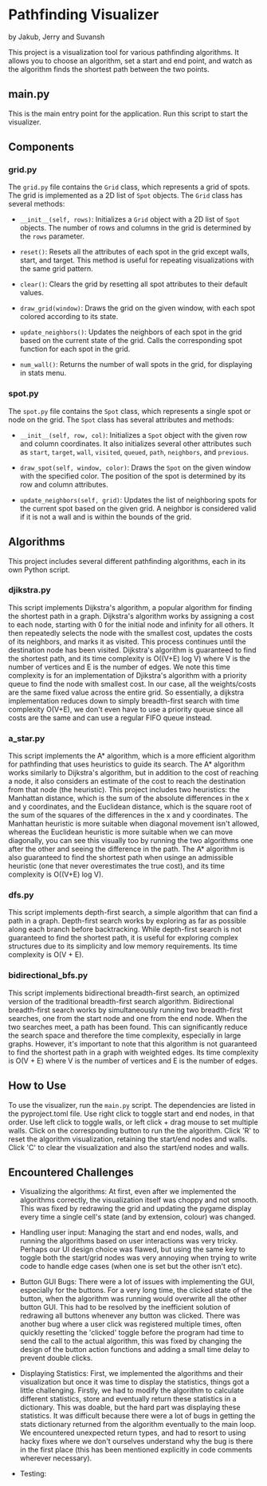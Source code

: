# Pathfinding Visualizer
by Jakub, Jerry and Suvansh

This project is a visualization tool for various pathfinding algorithms. It allows you to choose an algorithm, set a start and end point, and watch as the algorithm finds the shortest path between the two points.

## main.py 

This is the main entry point for the application. Run this script to start the visualizer.

## Components 

### grid.py

The `grid.py` file contains the `Grid` class, which represents a grid of spots. The grid is implemented as a 2D list of `Spot` objects. The `Grid` class has several methods:

- `__init__(self, rows)`: Initializes a `Grid` object with a 2D list of `Spot` objects. The number of rows and columns in the grid is determined by the `rows` parameter.

- `reset()`: Resets all the attributes of each spot in the grid except walls, start, and target. This method is useful for repeating visualizations with the same grid pattern.

- `clear()`: Clears the grid by resetting all spot attributes to their default values.

- `draw_grid(window)`: Draws the grid on the given window, with each spot colored according to its state. 

- `update_neighbors()`: Updates the neighbors of each spot in the grid based on the current state of the grid. Calls the corresponding spot function for each spot in the grid.

- `num_wall()`: Returns the number of wall spots in the grid, for displaying in stats menu. 

### spot.py

The `spot.py` file contains the `Spot` class, which represents a single spot or node on the grid. The `Spot` class has several attributes and methods:

- `__init__(self, row, col)`: Initializes a `Spot` object with the given row and column coordinates. It also initializes several other attributes such as `start`, `target`, `wall`, `visited`, `queued`, `path`, `neighbors`, and `previous`.

- `draw_spot(self, window, color)`: Draws the `Spot` on the given window with the specified color. The position of the spot is determined by its row and column attributes.

- `update_neighbors(self, grid)`: Updates the list of neighboring spots for the current spot based on the given grid. A neighbor is considered valid if it is not a wall and is within the bounds of the grid.

## Algorithms 

This project includes several different pathfinding algorithms, each in its own Python script.

### djikstra.py 

This script implements Dijkstra's algorithm, a popular algorithm for finding the shortest path in a graph. Dijkstra's algorithm works by assigning a cost to each node, starting with 0 for the initial node and infinity for all others. It then repeatedly selects the node with the smallest cost, updates the costs of its neighbors, and marks it as visited. This process continues until the destination node has been visited. Dijkstra's algorithm is guaranteed to find the shortest path, and its time complexity is O((V+E) log V) where V is the number of vertices and E is the number of edges. We note this time complexity is for an implementation of Djikstra's algorithm with a priority queue to find the node with smallest cost.  In our case, all the weights/costs are the same fixed value across the entire grid. So essentially, a dijkstra implementation reduces down to simply breadth-first search with time complexity O(V+E), we don't even have to use a priority queue since all costs are the same and can use a regular FIFO queue instead. 

### a_star.py

This script implements the A* algorithm, which is a more efficient algorithm for pathfinding that uses heuristics to guide its search. The A* algorithm works similarly to Dijkstra's algorithm, but in addition to the cost of reaching a node, it also considers an estimate of the cost to reach the destination from that node (the heuristic). This project includes two heuristics: the Manhattan distance, which is the sum of the absolute differences in the x and y coordinates, and the Euclidean distance, which is the square root of the sum of the squares of the differences in the x and y coordinates. The Manhattan heuristic is more suitable when diagonal movement isn't allowed, whereas the Euclidean heuristic is more suitable when we can move diagonally, you can see this visually too by running the two algorithms one after the other and seeing the difference in the path. The A* algorithm is also guaranteed to find the shortest path when usinge   an admissible heuristic (one that never overestimates the true cost), and its time complexity is O((V+E) log V).

### dfs.py

This script implements depth-first search, a simple algorithm that can find a path in a graph. Depth-first search works by exploring as far as possible along each branch before backtracking. While depth-first search is not guaranteed to find the shortest path, it is useful for exploring complex structures due to its simplicity and low memory requirements. Its time complexity is O(V + E).

### bidirectional_bfs.py

This script implements bidirectional breadth-first search, an optimized version of the traditional breadth-first search algorithm. Bidirectional breadth-first search works by simultaneously running two breadth-first searches, one from the start node and one from the end node. When the two searches meet, a path has been found. This can significantly reduce the search space and therefore the time complexity, especially in large graphs. However, it's important to note that this algorithm is not guaranteed to find the shortest path in a graph with weighted edges. Its time complexity is O(V + E) where V is the number of vertices and E is the number of edges.

## How to Use

To use the visualizer, run the `main.py` script. The dependencies are listed in the pyproject.toml file. 
Use right click to toggle start and end nodes, in that order. 
Use left click to toggle walls, or left click + drag mouse to set multiple walls. 
Click on the corresponding button to run the the algorithm. 
Click 'R' to reset the algorithm visualization, retaining the start/end nodes and walls. 
Click 'C' to clear the visualization and also the start/end nodes and walls. 

## Encountered Challenges 

- Visualizing the algorithms: At first, even after we implemented the algorithms correctly, the visualization itself was choppy and not smooth. This was fixed by redrawing the grid and updating the pygame display every time a single cell's state (and by extension, colour) was changed. 

- Handling user input: Managing the start and end nodes, walls, and running the algorithms based on user interactions was very tricky. Perhaps our UI design choice was flawed, but using the same key to toggle both the start/grid nodes was very annoying when trying to write code to handle edge cases (when one is set but the other isn't etc).

- Button GUI Bugs: There were a lot of issues with implementing the GUI, especially for the buttons. For a very long time, the clicked state of the button, when the algorithm was running would overwrite all the other button GUI. This had to be resolved by the inefficient solution of redrawing all buttons whenever any button was clicked. There was another bug where a user click was registered multiple times, often quickly resetting the 'clicked' toggle before the program had time to send the call to the actual algorithm, this was fixed by changing the design of the button action functions and adding a small time delay to prevent double clicks.   

- Displaying Statistics: First, we implemented the algorithms and their visualization but once it was time to display the statistics, things got a little challenging. Firstly, we had to modify the algorithm to calculate different statistics, store and eventually return these statistics in a dictionary. This was doable, but the hard part was displaying these statistics. It was difficult because there were a lot of bugs in getting the stats dictionary returned from the algorithm eventually to the main loop. We encountered unexpected return types, and had to resort to using hacky fixes where we don't ourselves understand why the bug is there in the first place (this has been mentioned explicitly in code comments wherever necessary). 

- Testing: